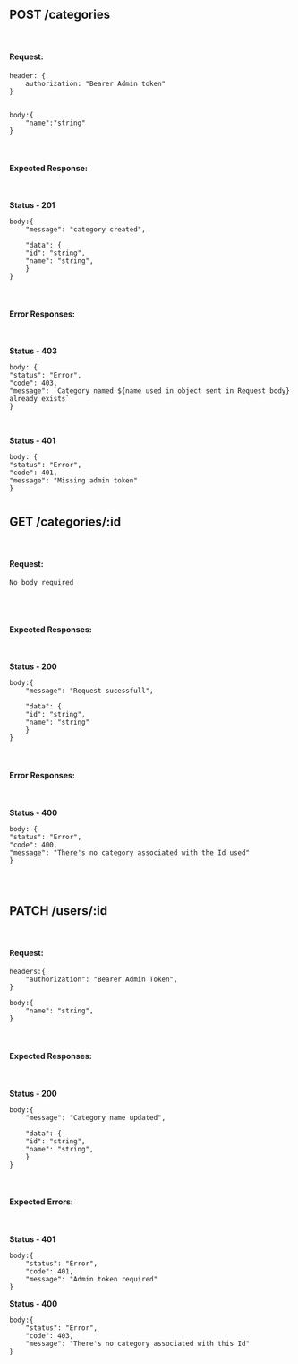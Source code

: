 ## POST /categories

<br>

#### Request:

```
header: {
    authorization: "Bearer Admin token"
}

```

```

body:{
    "name":"string"
}
```

<br>

#### Expected Response:

<br>

**Status - 201**

```
body:{
    "message": "category created",

    "data": {
    "id": "string",
    "name": "string",
    }
}
```

<br>

#### Error Responses:

<br>

**Status - 403**

```
body: {
"status": "Error",
"code": 403,
"message": `Category named ${name used in object sent in Request body} already exists`
}
```

<br>

**Status - 401**

```
body: {
"status": "Error",
"code": 401,
"message": "Missing admin token"
}
```

#

## GET /categories/:id

<br>

#### Request:

```
No body required
```

<br>
<br>

#### Expected Responses:

<br>

**Status - 200**

```
body:{
    "message": "Request sucessfull",

    "data": {
    "id": "string",
    "name": "string"
    }
}
```

<br>

#### Error Responses:

<br>

**Status - 400**

```
body: {
"status": "Error",
"code": 400,
"message": "There's no category associated with the Id used"
}
```

<br>

#

## PATCH /users/:id

<br>

#### Request:

```
headers:{
    "authorization": "Bearer Admin Token",
}
```

```
body:{
    "name": "string",
}
```

<br>

#### Expected Responses:

<br>

**Status - 200**

```
body:{
    "message": "Category name updated",

    "data": {
    "id": "string",
    "name": "string",
    }
}
```

<br>

#### Expected Errors:

<br>

**Status - 401**

```
body:{
    "status": "Error",
    "code": 401,
    "message": "Admin token required"
}
```

**Status - 400**

```
body:{
    "status": "Error",
    "code": 403,
    "message": "There's no category associated with this Id"
}
```
